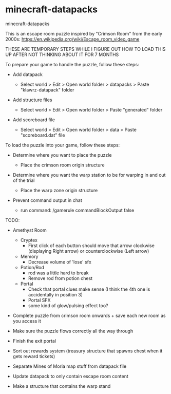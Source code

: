 # minecraft-datapacks
minecraft-datapacks

This is an escape room puzzle inspired by "Crimson Room" from the early 2000s:
https://en.wikipedia.org/wiki/Escape_room_video_game

THESE ARE TEMPORARY STEPS WHILE I FIGURE OUT HOW TO LOAD THIS UP AFTER NOT THINKING ABOUT IT FOR 7 MONTHS

To prepare your game to handle the puzzle, follow these steps:

- Add datapack
  - Select world > Edit > Open world folder > datapacks > Paste "klawrz-datapack" folder
    
- Add structure files
  - Select world > Edit > Open world folder > Paste "generated" folder
    
- Add scoreboard file
  - Select world > Edit > Open world folder > data > Paste "scoreboard.dat" file
 
To load the puzzle into your game, follow these steps:

- Determine where you want to place the puzzle
  - Place the crimson room origin structure
 
- Determine where you want the warp station to be for warping in and out of the trial
  - Place the warp zone origin structure
 
- Prevent command output in chat
  - run command: /gamerule commandBlockOutput false

TODO:

- Amethyst Room
  - Cryptex
    - First click of each button should move that arrow clockwise (displaying Right arrow) or counterclockwise (Left arrow)
  - Memory
    - Decrease volume of 'lose' sfx
  - Potion/Rod
    - rod was a little hard to break
    - Remove rod from potion chest
  - Portal
    - Check that portal clues make sense (I think the 4th one is accidentally in position 3)
    - Portal SFX
    - some kind of glow/pulsing effect too?

- Complete puzzle from crimson room onwards + save each new room as you access it
- Make sure the puzzle flows correctly all the way through
- Finish the exit portal
- Sort out rewards system (treasury structure that spawns chest when it gets reward tickets)
- Separate Mines of Moria map stuff from datapack file
- Update datapack to only contain escape room content
- Make a structure that contains the warp stand
